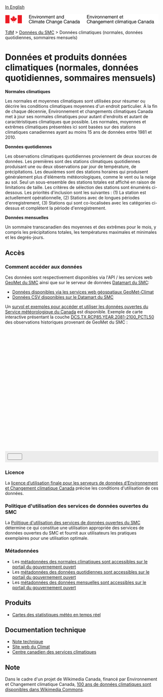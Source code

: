 [In English](readme_climateobs_en.md)

![ECCC logo](../../img_eccc-logo.png)

[TdM](../../readme_fr.md) > [Données du SMC](../readme_fr.md) > Données climatiques (normales, données quotidiennes, sommaires mensuels)

# Données et produits données climatiques (normales, données quotidiennes, sommaires mensuels)

__Normales climatiques__

Les normales et moyennes climatiques sont utilisées pour résumer ou décrire les conditions climatiques moyennes d'un endroit particulier. À la fin de chaque décennie, Environnement et changements climatiques Canada met à jour ses normales climatiques pour autant d'endroits et autant de caractéristiques climatiques que possible. Les normales, moyennes et extrêmes climatiques présentées ici sont basées sur des stations climatiques canadiennes ayant au moins 15 ans de données entre 1981 et 2010.

__Données quotidiennes__

Les observations climatiques quotidiennes proviennent de deux sources de données. Les premières sont des stations climatiques quotidiennes produisant une ou deux observations par jour de température, de précipitations. Les deuxièmes sont des stations horaires qui produisent généralement plus d'éléments météorologiques, comme le vent ou la neige au sol. Seul un sous-ensemble des stations totales est affiché en raison de limitations de taille. Les critères de sélection des stations sont énumérés ci-dessous. Les priorités d'inclusion sont les suivantes : (1) La station est actuellement opérationnelle, (2) Stations avec de longues périodes d'enregistrement, (3) Stations qui sont co-localisées avec les catégories ci-dessus et complètent la période d'enregistrement.

__Données mensuelles__

Un sommaire transcanadien des moyennes et des extrêmes pour le mois, y compris les précipitations totales, les températures maximales et minimales et les degrés-jours.

## Accès

### Comment accéder aux données

Ces données sont respectivement disponibles via l'API / les services web [GeoMet du SMC](../../msc-geomet/readme_fr.md) ainsi que sur le serveur de données [Datamart du SMC](../../msc-datamart/readme_fr.md):

* [Données disponibles via les services web géospatiaux GeoMet-Climat](readme_climateobs-geomet_fr.md)
* [Données CSV disponibles sur le Datamart du SMC](readme_climateobs-datamart_fr.md)

Un [survol et exemples pour accéder et utiliser les données ouvertes du Service météorologique du Canada](../../usage/readme_fr.md) est disponible. Exemple de carte interactive présentant la couche [DCS.TX.RCP85.YEAR.2081-2100_PCTL50](https://geo.weather.gc.ca/geomet-climate?service=WMS&version=1.3.0&request=GetCapabilities&lang=fr&layer=DCS.TX.RCP85.YEAR.2081-2100_PCTL50) des observations historiques provenant de GeoMet du SMC :

<div id="map" style="height: 400px;"></div>
<div id="controller" role="group" aria-label="Animation controls" style="background: #ececec; padding: 0.5rem;">
  <button id="exportmap" class="btn btn-primary btn-sm" type="button"><i class="fa fa-download" style="padding: 0rem 1rem"></i></button>
</div>

### Licence

La [licence d’utilisation finale pour les serveurs de données d’Environnement et Changement climatique Canada](../../licence/readme_fr.md) précise les conditions d'utilisation de ces données.

### Politique d'utilisation des services de données ouvertes du SMC

La [Politique d'utilisation des services de données ouvertes du SMC](../../usage-policy/readme_fr.md) détermine ce qui constitue une utilisation appropriée des services de données ouvertes du SMC et fournit aux utilisateurs les pratiques exemplaires pour une utilisation optimale.

### Métadonnées

* Les [métadonnées des normales climatiques sont accessibles sur le portail du gouvernement ouvert](https://ouvert.canada.ca/data/fr/dataset/746f9469-ab78-5dcc-b165-4b51e8ab8652)
* Les [métadonnées des données quotidiennes  sont accessibles sur le portail du gouvernement ouvert](https://ouvert.canada.ca/data/fr/dataset/5f963c2d-d4ed-5a79-8a31-c9c582ca5098)
* Les [métadonnées des données mensuelles sont accessibles sur le portail du gouvernement ouvert](https://ouvert.canada.ca/data/fr/dataset/b24efb37-11b6-5d03-ab19-5759f83db546)

## Produits 

* [Cartes des statistiques météo en temps réel](https://collaboration.cmc.ec.gc.ca/cmc/wtoftpa/www/)

## Documentation technique

* [Note technique](https://climat.meteo.gc.ca/doc/Documentation_technique.pdf)
* [Site web du Climat](http://climat.meteo.gc.ca/historical_data/search_historic_data_f.html)
* [Centre canadien des services climatiques](https://www.canada.ca/fr/environnement-changement-climatique/services/changements-climatiques/centre-canadien-services-climatiques.html)


<link rel="stylesheet" href="https://cdnjs.cloudflare.com/ajax/libs/openlayers/4.6.5/ol.css" integrity="sha256-rQq4Fxpq3LlPQ8yP11i6Z2lAo82b6ACDgd35CKyNEBw=" crossorigin="anonymous" />
<script src="https://cdn.polyfill.io/v2/polyfill.min.js?features=requestAnimationFrame,Element.prototype.classList,URL"></script>
<script src="https://cdnjs.cloudflare.com/ajax/libs/openlayers/4.6.5/ol.js" integrity="sha256-77IKwU93jwIX7zmgEBfYGHcmeO0Fx2MoWB/ooh9QkBA=" crossorigin="anonymous"></script>
<script src="https://cdnjs.cloudflare.com/ajax/libs/FileSaver.js/1.3.3/FileSaver.min.js"></script>
<script>
    function isIE() {
      return window.navigator.userAgent.match(/(MSIE|Trident)/);
    }
    var head = document.getElementsByTagName('head')[0];
    var js = document.createElement("script");
    js.type = "text/javascript";
    if (isIE())
    {
        js.src = "../../../js/climateobs_ie.js";
        document.getElementById("controller").setAttribute("hidden", true);
    }
    else
    {
        js.src = "../../../js/climateobs.js";
    }
    head.appendChild(js);
</script>

## Note

Dans le cadre d'un projet de Wikimedia Canada, financé par Environnement et Changement climatique Canada, [100 ans de données climatiques sont disponibles dans Wikimedia Commons](https://meta.wikimedia.org/wiki/Projet_ECCC,_100_ans_de_donn%C3%A9es_m%C3%A9t%C3%A9orologiques_en_acc%C3%A8s_libre).
